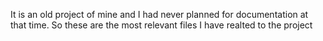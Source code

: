 It is an old project of mine and I had never planned for documentation at that time. So these are the most relevant files I have realted to the project
